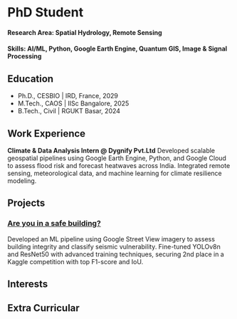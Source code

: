# PhD Student

#### Research Area: Spatial Hydrology, Remote Sensing
#### Skills: AI/ML, Python, Google Earth Engine, Quantum GIS, Image & Signal Processing

## Education
- Ph.D., CESBIO | IRD, France, 2029							       		
- M.Tech., CAOS | IISc Bangalore, 2025	 			        		
- B.Tech., Civil | RGUKT Basar, 2024 

## Work Experience
**Climate & Data Analysis Intern @ Dygnify Pvt.Ltd** 
Developed scalable geospatial pipelines using Google Earth Engine, Python, and Google Cloud to assess flood risk and forecast heatwaves across India. Integrated remote sensing, meteorological data, and machine learning for climate resilience modeling.

## Projects
### [Are you in a safe building?](https://github.com/pavankz/Building_Classification_with_YOLO)

Developed an ML pipeline using Google Street View imagery to assess building integrity and classify seismic vulnerability. Fine-tuned YOLOv8n and ResNet50 with advanced training techniques, securing 2nd place in a Kaggle competition with top F1-score and IoU.

## Interests


## Extra Curricular

